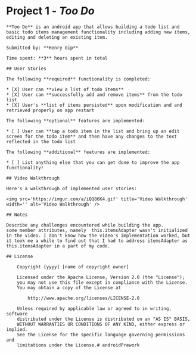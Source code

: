 # Project 1 - *Too Do*

    **Too Do** is an android app that allows building a todo list and basic todo items management functionality including adding new items, editing and deleting an existing item.

    Submitted by: **Henry Gip**

    Time spent: **3** hours spent in total

    ## User Stories

    The following **required** functionality is completed:

    * [X] User can **view a list of todo items**
    * [X] User can **successfully add and remove items** from the todo list
    * [X] User's **list of items persisted** upon modification and and retrieved properly on app restart

    The following **optional** features are implemented:

    * [ ] User can **tap a todo item in the list and bring up an edit screen for the todo item** and then have any changes to the text reflected in the todo list

    The following **additional** features are implemented:

    * [ ] List anything else that you can get done to improve the app functionality!

    ## Video Walkthrough

    Here's a walkthrough of implemented user stories:

    <img src='https://imgur.com/a/iQQ86K4.gif' title='Video Walkthrough' width='' alt='Video Walkthrough' />

    ## Notes

    Describe any challenges encountered while building the app.
    some member attributes, namely  this.itemsAdapter wasn't initialized in the video. I don't know how the video's implementation worked, but it took me a while to find out that I had to address itemsAdapter as this.itemsAdapter in a part of my code.

    ## License

        Copyright [yyyy] [name of copyright owner]

        Licensed under the Apache License, Version 2.0 (the "License");
        you may not use this file except in compliance with the License.
        You may obtain a copy of the License at

            http://www.apache.org/licenses/LICENSE-2.0

        Unless required by applicable law or agreed to in writing, software
        distributed under the License is distributed on an "AS IS" BASIS,
        WITHOUT WARRANTIES OR CONDITIONS OF ANY KIND, either express or implied.
        See the License for the specific language governing permissions and
        limitations under the License.# androidPrework